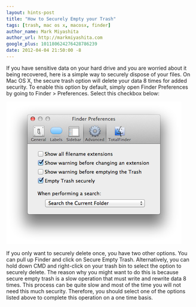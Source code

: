 ```yaml
---
layout: hints-post
title: "How to Securely Empty your Trash"
tags: [trash, mac os x, macosx, finder]
author_name: Mark Miyashita
author_url: http://markmiyashita.com
google_plus: 101180624276428786239
date: 2012-04-04 21:50:00 -8
---
```


If you have sensitive data on your hard drive and you are worried about it being recovered, here is a simple way to securely dispose of your files. On Mac OS X, the secure trash option will delete your data 8 times for added security. To enable this option by default, simply open Finder Preferences by going to Finder > Preferences. Select this checkbox below:

<img class="clear blog-image-border" src="/images/trash_secure.png" title="Trash">

If you only want to securely delete once, you have two other options. You can pull up Finder and click on Secure Empty Trash. Alternatively, you can hold down CMD and right-click on your trash bin to select the option to securely delete. The reason why you might want to do this is because secure empty trash is a slow operation that must write and rewrite data 8 times. This process can be quite slow and most of the time you will not need this much security. Therefore, you should select one of the options listed above to complete this operation on a one time basis.